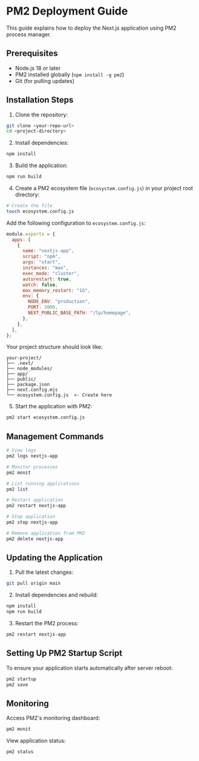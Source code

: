 # PM2 Deployment Guide

This guide explains how to deploy the Next.js application using PM2 process manager.

## Prerequisites

- Node.js 18 or later
- PM2 installed globally (`npm install -g pm2`)
- Git (for pulling updates)

## Installation Steps

1. Clone the repository:

```bash
git clone <your-repo-url>
cd <project-directory>
```

2. Install dependencies:

```bash
npm install
```

3. Build the application:

```bash
npm run build
```

4. Create a PM2 ecosystem file (`ecosystem.config.js`) in your project root directory:

```bash
# Create the file
touch ecosystem.config.js
```

Add the following configuration to `ecosystem.config.js`:

```javascript
module.exports = {
  apps: [
    {
      name: "nextjs-app",
      script: "npm",
      args: "start",
      instances: "max",
      exec_mode: "cluster",
      autorestart: true,
      watch: false,
      max_memory_restart: "1G",
      env: {
        NODE_ENV: "production",
        PORT: 3000,
        NEXT_PUBLIC_BASE_PATH: "/lp/homepage",
      },
    },
  ],
};
```

Your project structure should look like:

```
your-project/
├── .next/
├── node_modules/
├── app/
├── public/
├── package.json
├── next.config.mjs
└── ecosystem.config.js  <- Create here
```

5. Start the application with PM2:

```bash
pm2 start ecosystem.config.js
```

## Management Commands

```bash
# View logs
pm2 logs nextjs-app

# Monitor processes
pm2 monit

# List running applications
pm2 list

# Restart application
pm2 restart nextjs-app

# Stop application
pm2 stop nextjs-app

# Remove application from PM2
pm2 delete nextjs-app
```

## Updating the Application

1. Pull the latest changes:

```bash
git pull origin main
```

2. Install dependencies and rebuild:

```bash
npm install
npm run build
```

3. Restart the PM2 process:

```bash
pm2 restart nextjs-app
```

## Setting Up PM2 Startup Script

To ensure your application starts automatically after server reboot:

```bash
pm2 startup
pm2 save
```

## Monitoring

Access PM2's monitoring dashboard:

```bash
pm2 monit
```

View application status:

```bash
pm2 status
```
